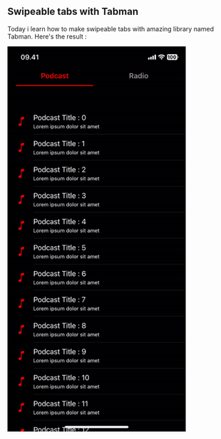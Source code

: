 ## Swipeable tabs with Tabman

Today i learn how to make swipeable tabs with amazing library named Tabman. Here's the result :

<img src="image.gif" width=400 />
